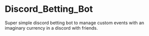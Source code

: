 # Discord_Betting_Bot
Super simple discord betting bot to manage custom events with an imaginary currency in a discord with friends.
